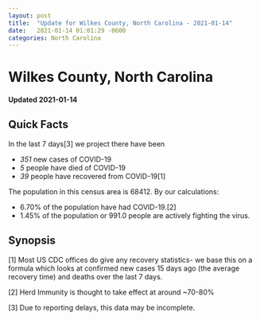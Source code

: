 ```yaml
---
layout: post
title:  "Update for Wilkes County, North Carolina - 2021-01-14"
date:   2021-01-14 01:01:29 -0600
categories: North Carolina
---
```


# Wilkes County, North Carolina
#### Updated 2021-01-14

## Quick Facts

In the last 7 days[3] we project there have been
- *351* new cases of COVID-19
- *5* people have died of COVID-19
- *39* people have recovered from COVID-19[1]

The population in this census area is 68412. By our calculations:
- 6.70% of the population have had COVID-19.[2]
- 1.45% of the population or 991.0 people are actively fighting the virus.

## Synopsis




[1] Most US CDC offices do give any recovery statistics- we base this on a formula which looks at confirmed new cases
15 days ago (the average recovery time) and deaths over the last 7 days.

[2] Herd Immunity is thought to take effect at around ~70-80%

[3] Due to reporting delays, this data may be incomplete.
 
    